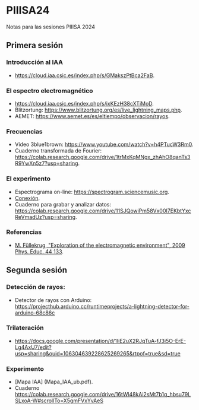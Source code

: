 # PIIISA24
Notas para las sesiones PIIISA 2024
## Primera sesión
### Introducción al IAA
- <https://cloud.iaa.csic.es/index.php/s/GMakszPtBca2FaB>.
### El espectro electromagnético
- <https://cloud.iaa.csic.es/index.php/s/ixKEzH38cXTiMoD>.
- Blitzortung: <https://www.blitzortung.org/es/live_lightning_maps.php>.
- AEMET: <https://www.aemet.es/es/eltiempo/observacion/rayos>.
### Frecuencias
- Vídeo 3blue1brown: <https://www.youtube.com/watch?v=h4PTucW3Rm0>.
- Cuaderno transformada de Fourier: <https://colab.research.google.com/drive/1trMxKqMNgx_zhAhO8qanTs3R9YwXn5z7?usp=sharing>.	
### El experimento 
- Espectrograma on-line: <https://spectrogram.sciencemusic.org>.
- [Conexión](conexion.png).
- Cuaderno para grabar y analizar datos: <https://colab.research.google.com/drive/11SJQowiPm58Vx00I7EKbtYxcReVmadUz?usp=sharing>.
### Referencias
- [M. Füllekrug, "Exploration of the electromagnetic environment", 2009 Phys. Educ. 44 133](https://cloud.iaa.csic.es/index.php/s/BYmeAYTbrfBBAZx).

## Segunda sesión
### Detección de rayos:
- Detector de rayos con Arduino: <https://projecthub.arduino.cc/runtimeprojects/a-lightning-detector-for-arduino-68c86c>

### Trilateración
- <https://docs.google.com/presentation/d/1IiE2uX2RJqTuA-fJ3i5O-ErE-Lg4AxU7/edit?usp=sharing&ouid=106304639228625269265&rtpof=true&sd=true>
### Experimento
- [Mapa IAA] (Mapa_IAA_ub.pdf).
- Cuaderno <https://colab.research.google.com/drive/16tWl48kAi2sMt7b1q_hbsu79LSLxoA-W#scrollTo=X5gmFVxYvAeS>

